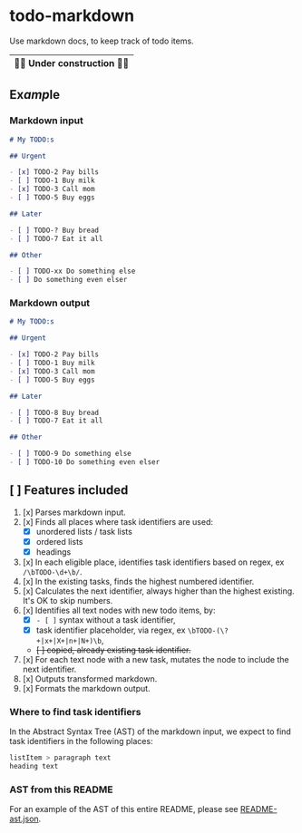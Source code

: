 # todo-markdown

Use markdown docs, to keep track of todo items.

| 🚧️👷 Under construction 👷🚧️ |
| ---------------------------- |

## Ex*amp*le

### Markdown input

```markdown
# My TODO:s

## Urgent

- [x] TODO-2 Pay bills
- [ ] TODO-1 Buy milk
- [x] TODO-3 Call mom
- [ ] TODO-5 Buy eggs

## Later

- [ ] TODO-? Buy bread
- [ ] TODO-7 Eat it all

## Other

- [ ] TODO-xx Do something else
- [ ] Do something even elser
```

### Markdown output

```markdown
# My TODO:s

## Urgent

- [x] TODO-2 Pay bills
- [ ] TODO-1 Buy milk
- [x] TODO-3 Call mom
- [ ] TODO-5 Buy eggs

## Later

- [ ] TODO-8 Buy bread
- [ ] TODO-7 Eat it all

## Other

- [ ] TODO-9 Do something else
- [ ] TODO-10 Do something even elser
```

## [ ] Features included

1. [x] Parses markdown input.
1. [x] Finds all places where task identifiers are used:
   - [x] unordered lists / task lists
   - [x] ordered lists
   - [x] headings
1. [x] In each eligible place, identifies task identifiers based on regex, ex
       `/\bTODO-\d+\b/`.
1. [x] In the existing tasks, finds the highest numbered identifier.
1. [x] Calculates the next identifier, always higher than the highest existing.
       It's OK to skip numbers.
1. [x] Identifies all text nodes with new todo items, by:
   - [x] `- [ ]` syntax without a task identifier,
   - [x] task identifier placeholder, via regex, ex
         `\bTODO-(\?+|x+|X+|n+|N+)\b`,
   - ~~[ ] copied, already existing task identifier.~~
1. [x] For each text node with a new task, mutates the node to include the next
       identifier.
1. [x] Outputs transformed markdown.
1. [x] Formats the markdown output.

### Where to find task identifiers

In the Abstract Syntax Tree (AST) of the markdown input, we expect to find task
identifiers in the following places:

```css
listItem > paragraph text
heading text
```

### AST from this README

For an example of the AST of this entire README, please see
[README-ast.json](./README-ast.json).
